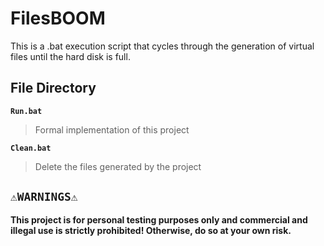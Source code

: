 # FilesBOOM
This is a .bat execution script that cycles through the generation of virtual files until the hard disk is full.

## File Directory

**```Run.bat```**
> Formal implementation of this project

**```Clean.bat```**
> Delete the files generated by the project

## **```⚠️WARNINGS⚠️```**
**This project is for personal testing purposes only and commercial and illegal use is strictly prohibited! Otherwise, do so at your own risk.**
